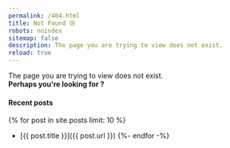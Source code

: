 ```yaml
---
permalink: /404.html
title: Not Found 😢
robots: noindex
sitemap: false
description: The page you are trying to view does not exist.
reload: true
---
```


<div class="alert alert-primary lead text-center" role="alert">
  The page you are trying to view does not exist. <br />
  <strong>Perhaps you're looking for <span id="four-oh-four-suggestion"></span>?</strong>
</div>

#### Recent posts

<!-- markdownlint-disable MD032 -->
{% for post in site.posts limit: 10 %}
* [{{ post.title }}]({{ post.url }})
{%- endfor -%}
<!-- markdownlint-enable MD032 -->
